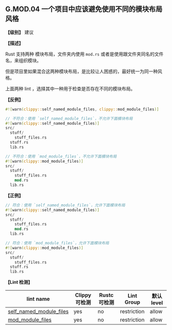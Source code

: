 ## G.MOD.04  一个项目中应该避免使用不同的模块布局风格

**【级别】** 建议

**【描述】**

Rust 支持两种 模块布局，文件夹内使用 `mod.rs` 或者是使用跟文件夹同名的文件名，来组织模块。

但是项目里如果混合这两种模块布局，是比较让人困惑的，最好统一为同一种风格。

 上面两种  lint ，选择其中一种用于检查是否存在不同的模块布局。

 **【反例】**

```rust
#![warn(clippy::self_named_module_files, clippy::mod_module_files)]

// 不符合：使用 `self_named_module_files`，不允许下面模块布局
#![warn(clippy::self_named_module_files)]
src/
  stuff/
    stuff_files.rs
  stuff.rs
  lib.rs

// 不符合：使用 `mod_module_files`，不允许下面模块布局
#![warn(clippy::mod_module_files)]
src/
  stuff/
    stuff_files.rs
    mod.rs
  lib.rs
```

**【正例】**

```rust
// 符合：使用 `self_named_module_files`，允许下面模块布局
#![warn(clippy::self_named_module_files)]
src/
  stuff/
    stuff_files.rs
    mod.rs
  lib.rs

// 符合：使用 `mod_module_files`，允许下面模块布局
#![warn(clippy::mod_module_files)]
src/
  stuff/
    stuff_files.rs
  stuff.rs
  lib.rs
```

**【Lint 检测】**

| lint name                                                                                          | Clippy 可检测 | Rustc 可检测 | Lint Group  | 默认level |
| -------------------------------------------------------------------------------------------------- | ------------- | ------------ | ----------- | --------- |
| [self_named_module_files](https://rust-lang.github.io/rust-clippy/master/#self_named_module_files) | yes           | no           | restriction | allow     |
| [mod_module_files](https://rust-lang.github.io/rust-clippy/master/#mod_module_files)               | yes           | no           | restriction | allow     |



